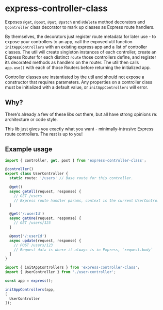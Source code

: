 # express-controller-class

Exposes `@get`, `@post`, `@put`, `@patch` and `@delete` method decorators and `@controller` class decorator
to mark up classes as Express route handlers.

By themselves, the decorators just register route metadata for later use - to expose your controllers to an
app, call the exposed util function `initAppControllers` with an existing express app and a list of controller
classes. The util will create singleton instances of each controller, create an Express Router for each distinct
`route` those controllers define, and register its decorated methods as handlers on the router. The util then
calls `app.use()` with each of those Routers before returning the initialized app.

Controller classes are instantiated by the util and should not expose a constructor that requires parameters. Any
properties on a controller class must be initialized with a default value, or `initAppControllers` will error.

## Why?

There's already a few of these libs out there, but all have strong opinions re: architecture or code style.

This lib just gives you exactly what you want - minimally-intrusive Express route controllers. The rest is up to you!

## Example usage

```ts
import { controller, get, post } from 'express-controller-class';

@controller()
export class UserController {
  static route: '/users' // Base route for this controller.

  @get()
  async getAll(request, response) {
    // GET /users
    // Express route handler params, context is the current UserController
  }

  @get('/:userId')
  async getOne(request, response) {
    // GET /users/123
  }

  @post('/:userId')
  async update(request, response) {
    // POST /users/123
    // Request data is where it always is in Express, `request.body`
  }
}
```

```ts
import { initAppControllers } from 'express-controller-class';
import { UserController } from './user-controller';

const app = express();

initAppControllers(app,
[
  UserController
]);
```
